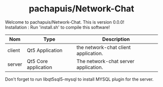 <!-- ⚠️ This README has been generated from the file(s) "blueprint.md" ⚠️--></br>
<h1 align="center">pachapuis/Network-Chat</h1>
Welcome to pachapuis/Network-Chat. This is version 0.0.0!
</br>
Installation : 
Run 'install.sh' to compile this software!

| Nom    | Type                 | Description                           |
|--------|----------------------|---------------------------------------|
| client | Qt5 Application      |  the network-chat client application. |
| server | Qt5 Core application | The network-chat server application.  |

Don't forget to run libqt5sql5-mysql to install MYSQL plugin for the server.
